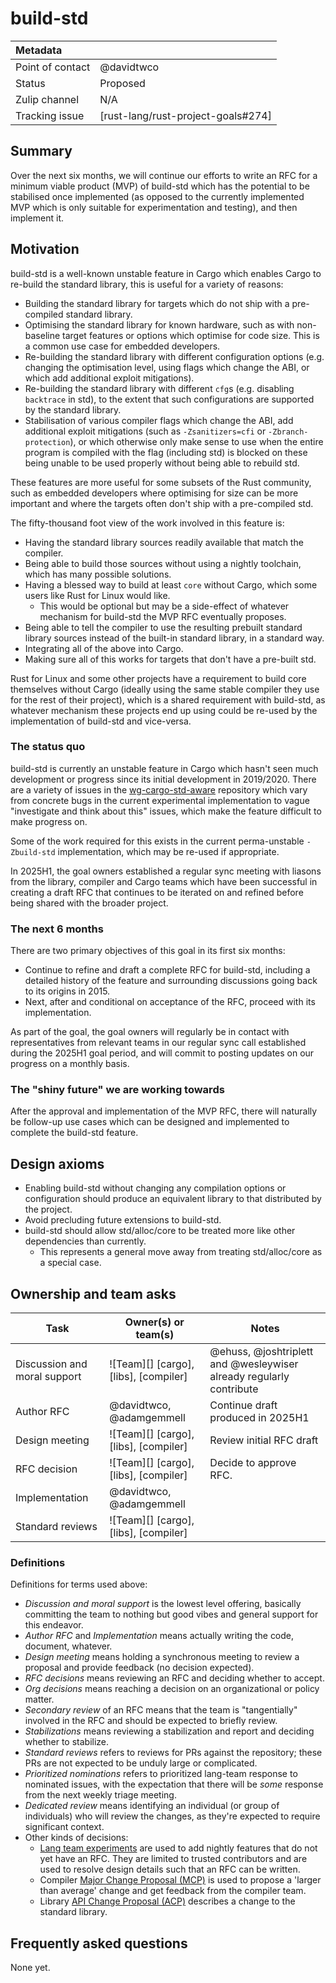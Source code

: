 # build-std

| Metadata           |                                    |
| :--                | :--                                |
| Point of contact   | @davidtwco                         |
| Status             | Proposed                           |
| Zulip channel      | N/A                                |
| Tracking issue     | [rust-lang/rust-project-goals#274] |

## Summary

Over the next six months, we will continue our efforts to write an RFC for a
minimum viable product (MVP) of build-std which has the potential to be
stabilised once implemented (as opposed to the currently implemented MVP which
is only suitable for experimentation and testing), and then implement it.

## Motivation

build-std is a well-known unstable feature in Cargo which enables Cargo to
re-build the standard library, this is useful for a variety of reasons:

- Building the standard library for targets which do not ship with a
  pre-compiled standard library.
- Optimising the standard library for known hardware, such as with non-baseline
  target features or options which optimise for code size. This is a common use
  case for embedded developers.
- Re-building the standard library with different configuration options (e.g.
  changing the optimisation level, using flags which change the ABI, or which
  add additional exploit mitigations).
- Re-building the standard library with different `cfg`s (e.g. disabling
  `backtrace` in std), to the extent that such configurations are supported by
  the standard library.
- Stabilisation of various compiler flags which change the ABI, add additional
  exploit mitigations (such as `-Zsanitizers=cfi` or `-Zbranch-protection`), or
  which otherwise only make sense to use when the entire program is compiled
  with the flag (including std) is blocked on these being unable to be used
  properly without being able to rebuild std.

These features are more useful for some subsets of the Rust community, such as
embedded developers where optimising for size can be more important and where
the targets often don't ship with a pre-compiled std.

The fifty-thousand foot view of the work involved in this feature is:

- Having the standard library sources readily available that match the compiler.
- Being able to build those sources without using a nightly toolchain, which has
  many possible solutions.
- Having a blessed way to build at least `core` without Cargo, which some users
  like Rust for Linux would like.
  - This would be optional but may be a side-effect of whatever mechanism for
    build-std the MVP RFC eventually proposes.
- Being able to tell the compiler to use the resulting prebuilt standard library
  sources instead of the built-in standard library, in a standard way.
- Integrating all of the above into Cargo.
- Making sure all of this works for targets that don't have a pre-built std.

Rust for Linux and some other projects have a requirement to build core
themselves without Cargo (ideally using the same stable compiler they use for
the rest of their project), which is a shared requirement with build-std, as
whatever mechanism these projects end up using could be re-used by the
implementation of build-std and vice-versa.

### The status quo

build-std is currently an unstable feature in Cargo which hasn't seen much
development or progress since its initial development in 2019/2020. There are a
variety of issues in the [wg-cargo-std-aware][wg-cargo-std-aware] repository
which vary from concrete bugs in the current experimental implementation to
vague "investigate and think about this" issues, which make the feature
difficult to make progress on.

Some of the work required for this exists in the current perma-unstable
`-Zbuild-std` implementation, which may be re-used if appropriate.

In 2025H1, the goal owners established a regular sync meeting with liasons from
the library, compiler and Cargo teams which have been successful in creating a
draft RFC that continues to be iterated on and refined before being shared with
the broader project.

[wg-cargo-std-aware]: https://github.com/rust-lang/wg-cargo-std-aware

### The next 6 months

There are two primary objectives of this goal in its first six months:

- Continue to refine and draft a complete RFC for build-std, including a
  detailed history of the feature and surrounding discussions going back to its
  origins in 2015.
- Next, after and conditional on acceptance of the RFC, proceed with its
  implementation.

As part of the goal, the goal owners will regularly be in contact with representatives from
relevant teams in our regular sync call established during the 2025H1 goal period, and will commit
to posting updates on our progress on a monthly basis.

### The "shiny future" we are working towards

After the approval and implementation of the MVP RFC, there will naturally be
follow-up use cases which can be designed and implemented to complete the
build-std feature.

## Design axioms

- Enabling build-std without changing any compilation options or configuration
  should produce an equivalent library to that distributed by the project.
- Avoid precluding future extensions to build-std.
- build-std should allow std/alloc/core to be treated more like other
  dependencies than currently.
  - This represents a general move away from treating std/alloc/core as a
    special case.

## Ownership and team asks

| Task                         | Owner(s) or team(s)                   | Notes                                                               |
| ---------------------------- | ------------------------------------- | ------------------------------------------------------------------- |
| Discussion and moral support | ![Team][] [cargo], [libs], [compiler] | @ehuss, @joshtriplett and @wesleywiser already regularly contribute |
| Author RFC                   | @davidtwco, @adamgemmell              | Continue draft produced in 2025H1                                   |
| Design meeting               | ![Team][] [cargo], [libs], [compiler] | Review initial RFC draft                                            |
| RFC decision                 | ![Team][] [cargo], [libs], [compiler] | Decide to approve RFC.                                              |
| Implementation               | @davidtwco, @adamgemmell              |                                                                     |
| Standard reviews             | ![Team][] [cargo], [libs], [compiler] |                                                                     |

### Definitions

Definitions for terms used above:

* *Discussion and moral support* is the lowest level offering, basically
  committing the team to nothing but good vibes and general support for this
  endeavor.
* *Author RFC* and *Implementation* means actually writing the code, document,
  whatever.
* *Design meeting* means holding a synchronous meeting to review a proposal and
  provide feedback (no decision expected).
* *RFC decisions* means reviewing an RFC and deciding whether to accept.
* *Org decisions* means reaching a decision on an organizational or policy
  matter.
* *Secondary review* of an RFC means that the team is "tangentially" involved in
  the RFC and should be expected to briefly review.
* *Stabilizations* means reviewing a stabilization and report and deciding
  whether to stabilize.
* *Standard reviews* refers to reviews for PRs against the repository; these PRs
  are not expected to be unduly large or complicated.
* *Prioritized nominations* refers to prioritized lang-team response to
  nominated issues, with the expectation that there will be *some* response from
  the next weekly triage meeting.
* *Dedicated review* means identifying an individual (or group of individuals)
  who will review the changes, as they're expected to require significant
  context.
* Other kinds of decisions:
    * [Lang team experiments][experiment] are used to add nightly features that
      do not yet have an RFC. They are limited to trusted contributors and are
      used to resolve design details such that an RFC can be written.
    * Compiler [Major Change Proposal (MCP)][mcp] is used to propose a 'larger
      than average' change and get feedback from the compiler team.
    * Library [API Change Proposal (ACP)][acp] describes a change to the
      standard library.

[experiment]: https://lang-team.rust-lang.org/how_to/experiment.html
[mcp]: https://forge.rust-lang.org/compiler/mcp.html
[acp]: https://std-dev-guide.rust-lang.org/development/feature-lifecycle.html

## Frequently asked questions

None yet.
